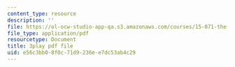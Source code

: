 ```yaml
---
content_type: resource
description: ''
file: https://ol-ocw-studio-app-qa.s3.amazonaws.com/courses/15-071-the-analytics-edge-spring-2017/e56c3bb08f0c71d9236ee7dc53ab4c29_O7AoQhYEdLA.pdf
file_type: application/pdf
resourcetype: Document
title: 3play pdf file
uid: e56c3bb0-8f0c-71d9-236e-e7dc53ab4c29
---
```

